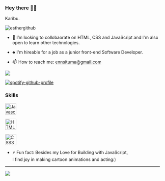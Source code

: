 ### Hey there 🙌😊

Karibu. 

![esthergithub](https://github.com/EstherSit/EstherSit/blob/main/iroh.gif)






- 👯 I’m looking to collobaorate on HTML, CSS and JavaScript and I'm also open to learn other technologies.

- ♣️ I'm hireable for a job as a junior front-end Software Developer.

- 📫 How to reach me: ennsituma@gmail.com



<a href="https://twitter.com/QEstherrrr" target="_blank" rel="noreferrer"><img
src="https://img.shields.io/twitter/follow/QEstherrrr?logo=twitter&style=for-the-badge&color=0891b2&labelColor=1c1917"
/></a>

[![spotify-github-profile](https://spotify-github-profile.vercel.app/api/view?uid=uguxtuxd3xdhkfm23m2ivh7ot&cover_image=true&theme=default&show_offline=false&bar_color=53b14f&bar_color_cover=false)](https://github.com/kittinan/spotify-github-profile)

### Skills

<p align="left">
<a href="https://developer.mozilla.org/en-US/docs/Web/JavaScript" target="_blank" rel="noreferrer"><img src="https://raw.githubusercontent.com/danielcranney/readme-generator/main/public/icons/skills/javascript-colored.svg" width="36" height="36" alt="Javascript" /></a>

<a href="https://developer.mozilla.org/en-US/docs/Glossary/HTML5" target="_blank" rel="noreferrer"><img src="https://raw.githubusercontent.com/danielcranney/readme-generator/main/public/icons/skills/html5-colored.svg" width="36" height="36" alt="HTML5" /></a>


<a href="https://www.w3.org/TR/CSS/#css" target="_blank" rel="noreferrer"><img src="https://raw.githubusercontent.com/danielcranney/readme-generator/main/public/icons/skills/css3-colored.svg" width="36" height="36" alt="CSS3" /></a>




</p>


- ⚡ Fun fact: Besides my Love for Building with JavaScript,<br>
     I find joy in making cartoon animations and acting:)
    <br>
  


---
[![](https://visitcount.itsvg.in/api?id=CSituma&icon=0&color=0)](https://visitcount.itsvg.in)
